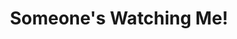 ---
title: "Someone's Watching Me!"
year: 1978
rating: 3
stars: "★★★"
rewatched: false
permalink: "someones-watching-me"
watched_on: 2024-05-12
---